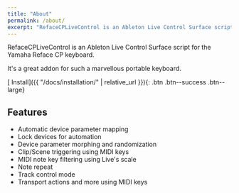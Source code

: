```yaml
---
title: "About"
permalink: /about/
excerpt: "RefaceCPLiveControl is an Ableton Live Control Surface script for Ableton Live."
---
```


RefaceCPLiveControl is an Ableton Live Control Surface script for the Yamaha Reface CP keyboard.

It's a great addon for such a marvellous portable keyboard.

[<i class='fas fa-download'></i> Install]({{ "/docs/installation/" | relative_url }}){: .btn .btn--success .btn--large}

## Features

* Automatic device parameter mapping
* Lock devices for automation
* Device parameter morphing and randomization
* Clip/Scene triggering using MIDI keys
* MIDI note key filtering using Live's scale
* Note repeat
* Track control mode
* Transport actions and more using MIDI keys